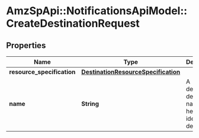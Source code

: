 # AmzSpApi::NotificationsApiModel::CreateDestinationRequest

## Properties
Name | Type | Description | Notes
------------ | ------------- | ------------- | -------------
**resource_specification** | [**DestinationResourceSpecification**](DestinationResourceSpecification.md) |  | 
**name** | **String** | A developer-defined name to help identify this destination. | 

